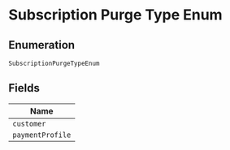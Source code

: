 
# Subscription Purge Type Enum

## Enumeration

`SubscriptionPurgeTypeEnum`

## Fields

| Name |
|  --- |
| `customer` |
| `paymentProfile` |

